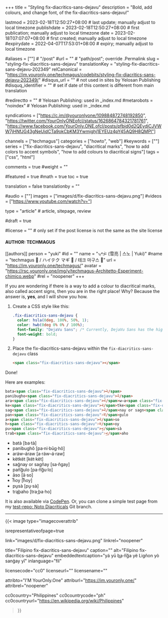 +++
title = "Styling fix-diacritics-sans-dejavu"
description = "Bold, add colours, and change font, of the fix-diacritics-sans-dejavu!"

lastmod = 2023-02-18T12:50:27+08:00                 # last update; manually adjust to local timezone
publishdate = 2023-02-18T12:50:27+08:00             # first publication; manually adjust to local timezone
date = 2023-02-18T07:07:07+08:00                    # first created; manually adjust to local timezone
#expirydate = 2022-04-07T17:53:01+08:00              # expiry; manually adjust to local timezone

#aliases = [""]                                        # "/post"
#url = ""                                              # "path/post"; override .Permalink
slug = "styling-fix-diacritics-sans-dejavu"
translationKey = "styling-fix-diacritics-sans-dejavu-202349"
relCanonical = "https://im.youronly.one/techmagus/codebits/styling-fix-diacritics-sans-dejavu-202349/"
#disqus_url = ""                                       # not used in sites by Yelosan Publishing
#disquq_identifier = ""                                # set if date of this content is different from main translation

#redirectto = ""                                       # Yelosan Publishing: used in _index.md
#metarobots = "noindex"                                # Yelosan Publishing: used in _index.md

syndications = ["https://c.im/@youronlyone/109884872748192850", "https://twitter.com/YourOnlyONEofcl/status/1626864784321781761", "https://www.facebook.com/YourOnly.ONE.ofcl/posts/pfbid0d2QEydjCJVWW7jHNfJG43gNeUidCTa9okCbKM3Ywmjghj1EYEUz4pY45AQ9H8QMPl"]

channels = ["techmagus"]
categories = ["howto", "web"]
#keywords = [""]
series = ["fix-diacritics-sans-dejavu", "diacritical marks", "how to add colors to accent symbols", "how to add colours to diacritical signs"]
tags = ["css", "html"]

comments = true
#weight = ""

#featured = true
#math = true
toc = true

translation = false
translationby = ""

#audio = [""]
images = ["images/d/fix-diacritics-sans-dejavu.png"]
#videos = ["https://www.youtube.com/watch?v="]

type = "article"                                             # article, sitepage, review

#draft = true

#license = ""                                          # only set if the post license is not the same as the site license

#### AUTHOR: TECHMAGUS ####
[[authors]]
  person = "yuki"
  #id = ""
  name = "ᜌᜓᜃᜒ (雪亮 | 스노 | Yuki)"
  #name = "techmagus 🚀 / ハイテク マギ 🚀 / 테크 마구스 🚀"
  url = "https://im.youronly.one/techmagus/"
  avatar = "https://rsc.youronly.one/img/y/techmagus-Architetto-Esperiment-chimico.webp"
  #rel = "noopener"
+++

If you are wondering if there is a way to add a colour to diacritical marks, also called accent signs, then you are in the right place! Why? Because the answer is, **yes**, and I will show you how.

<!--more-->

1. Create a CSS style like this:

    ```css
    .fix-diacritics-sans-dejavu {
      color: hsla(0deg, 100%, 50%, 1);
      color: hwb(0deg 0% 0% / 100%);
      font-family: "DejaVu Sans"; /* Currently, DejaVu Sans has the highest accuracy in diacritical mark positioning. */
      font-weight: bold;
    }
    ```

1. Place the fix-diacritics-sans-dejavu within the `fix-diacritics-sans-dejavu` class

    ```html
    <span class="fix-diacritics-sans-dejavu"></span>
    ```

Done!

Here are examples:

```html
bata<span class="fix-diacritics-sans-dejavu">̀</span>
panibugho<span class="fix-diacritics-sans-dejavu">̂</span>
ara<span class="fix-diacritics-sans-dejavu">́</span>w–a<span class="fix-diacritics-sans-dejavu">́</span>raw
ke<span class="fix-diacritics-sans-dejavu">̈</span>tke<span class="fix-diacritics-sans-dejavu">̈</span>t
sag<span class="fix-diacritics-sans-dejavu">̃</span>nay or sagn<span class="fix-diacritics-sans-dejavu">̃</span>ay
pan<span class="fix-diacritics-sans-dejavu">͠</span>gulo
a<span class="fix-diacritics-sans-dejavu">̄</span>so
h<span class="fix-diacritics-sans-dejavu">͞</span>oy
pu<span class="fix-diacritics-sans-dejavu">̱</span>sà
trab<span class="fix-diacritics-sans-dejavu">͟</span>aho
```

- <span lang="fil">bata<span class="text-guide fix-diacritics-sans-dejavu">̀</span> [ba·ta<span class="fix-diacritics-sans-dejavu">̀</span>]</span>
- <span lang="fil">panibugho<span class="text-guide fix-diacritics-sans-dejavu">̂</span> [pa·ni·bu<span class="fix-diacritics-sans-dejavu">̄</span>g·ho<span class="fix-diacritics-sans-dejavu">̂</span>]</span>
- <span lang="fil">ara<span class="text-guide fix-diacritics-sans-dejavu">́</span>w–a<span class="text-guide fix-diacritics-sans-dejavu">́</span>raw [a·ra<span class="fix-diacritics-sans-dejavu">́</span>w–a<span class="fix-diacritics-sans-dejavu">́</span>·raw]</span>
- <span lang="fil">ke<span class="text-guide fix-diacritics-sans-dejavu">̈</span>tke<span class="text-guide fix-diacritics-sans-dejavu">̈</span>t [ke<span class="fix-diacritics-sans-dejavu">̈</span>t·ke<span class="fix-diacritics-sans-dejavu">̈</span>t]</span>
- <span lang="fil">sag<span class="text-guide fix-diacritics-sans-dejavu">̃</span>nay or sagn<span class="text-guide fix-diacritics-sans-dejavu">̃</span>ay [sa·n<span class="fix-diacritics-sans-dejavu">̃</span>gay]</span>
- <span lang="fil">pan<span class="text-guide fix-diacritics-sans-dejavu">͠</span>gulo [pa·n<span class="fix-diacritics-sans-dejavu">͠</span>gu·lo]</span>
- <span lang="fil">a<span class="text-guide fix-diacritics-sans-dejavu">̄</span>so [a<span class="fix-diacritics-sans-dejavu">̄</span>·so]</span>
- <span lang="fil">h<span class="text-guide fix-diacritics-sans-dejavu">͞</span>oy [h<span class="fix-diacritics-sans-dejavu">͞</span>oy]</span>
- <span lang="fil">pu<span class="text-guide fix-diacritics-sans-dejavu">̱</span>sa<span class="fix-diacritics-sans-dejavu">̀</span> [pu<span class="fix-diacritics-sans-dejavu">̱</span>·sa<span class="fix-diacritics-sans-dejavu">̀</span>]</span>
- <span lang="fil">trab<span class="text-guide fix-diacritics-sans-dejavu">͟</span>aho [tra·b<span class="fix-diacritics-sans-dejavu">͟</span>a·ho]</span>

It is also available via [CodePen](https://codepen.io/techmagus/pen/NWLqoLd). Or, you can clone a simple test page from my [test-repo: Noto Diacriticals](https://github.com/techmagus/test-repo/tree/noto-diacriticals) Git branch.

---

{{< image
  type="imagecoverattrib"

  isrepresentativeofpage=true

  link="images/d/fix-diacritics-sans-dejavu.png"
  linkrel="noopener"

  title="Filipino fix-diacritics-sans-dejavu"
  caption=""
  alt="Filipino fix-diacritics-sans-dejavu"
  embeddedtextcaption="yá yū ba͟·n͠ga yë Ligñon yò sang̃ay yî"
  inlanguage="fil"

  licensecode="cc0"
  licenseurl=""
  licensename=""

  attribto="I'M YourOnly.One"
  attriburl="https://im.youronly.one/"
  attribrel="noopener"

  cc0country="Philippines"
  cc0countrycode="ph"
  cc0countryurl="https://en.wikipedia.org/wiki/Philippines"
>}}
